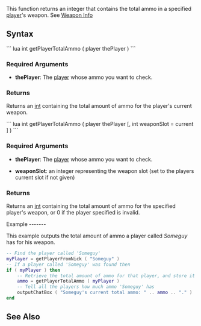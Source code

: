 This function returns an integer that contains the total ammo in a specified [player](/docs/player.md "wikilink")'s weapon. See [Weapon Info](/weapon.md "wikilink")

Syntax
------

<section name="Server" class="server" show="true">
``` lua
int getPlayerTotalAmmo ( player thePlayer )
```

### Required Arguments

-   **thePlayer**: The [player](/docs/player.md "wikilink") whose ammo you want to check.

### Returns

Returns an [int](/docs/int.md "wikilink") containing the total amount of ammo for the player's current weapon.

</section>
<section name="Client" class="client" show="true">
``` lua
int getPlayerTotalAmmo ( player thePlayer [, int weaponSlot = current ] )
```

### Required Arguments

-   **thePlayer**: The [player](/docs/player.md "wikilink") whose ammo you want to check.

<!-- -->

-   **weaponSlot**: an integer representing the weapon slot (set to the players current slot if not given)

### Returns

Returns an [int](/docs/int.md "wikilink") containing the total amount of ammo for the specified player's weapon, or 0 if the player specified is invalid.

</section>
Example
-------

This example outputs the total amount of ammo a player called *Someguy* has for his weapon.

``` lua
-- Find the player called 'Someguy'
myPlayer = getPlayerFromNick ( "Someguy" )
-- If a player called 'Someguy' was found then
if ( myPlayer ) then
    -- Retrieve the total amount of ammo for that player, and store it in a variable called 'ammo'
    ammo = getPlayerTotalAmmo ( myPlayer )
    -- Tell all the players how much ammo 'Someguy' has
    outputChatBox ( "Someguy's current total ammo: " .. ammo .. "." )
end
```

See Also
--------
